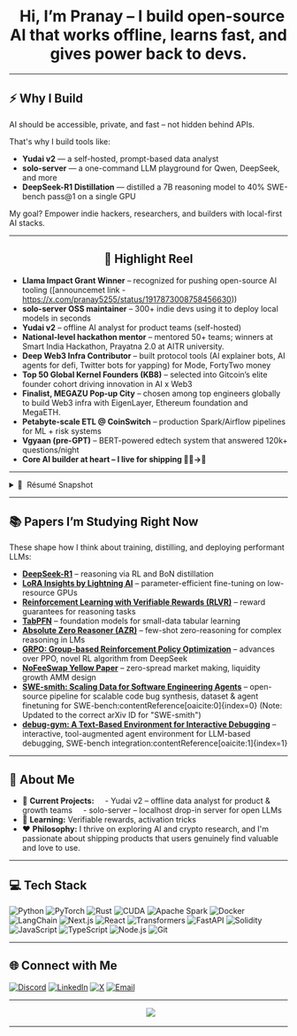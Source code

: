 <h1 align="center">
  Hi, I’m Pranay – I build open-source AI that works offline, learns fast, and gives power back to devs.
</h1>

---

## ⚡ Why I Build

AI should be accessible, private, and fast – not hidden behind APIs.

That's why I build tools like:
- **Yudai v2** — a self-hosted, prompt-based data analyst 
- **solo-server** — a one-command LLM playground for Qwen, DeepSeek, and more
- **DeepSeek-R1 Distillation** — distilled a 7B reasoning model to 40% SWE-bench pass@1 on a single GPU

My goal? Empower indie hackers, researchers, and builders with local-first AI stacks.

---

<h2 align="center">🚀 Highlight Reel</h2>

- **Llama Impact Grant Winner** – recognized for pushing open-source AI tooling ([announcemet link - https://x.com/pranay5255/status/1917873008758456630))  
- **solo-server OSS maintainer** – 300+ indie devs using it to deploy local models in seconds  
- **Yudai v2** – offline AI analyst for product teams (self-hosted)  
- **National-level hackathon mentor** – mentored 50+ teams; winners at Smart India Hackathon, Prayatna 2.0 at AITR university. 
- **Deep Web3 Infra Contributor** – built protocol tools (AI explainer bots, AI agents for defi, Twitter bots for yapping) for Mode, FortyTwo money 
- **Top 50 Global Kernel Founders (KB8)** – selected into Gitcoin’s elite founder cohort driving innovation in AI x Web3  
- **Finalist, MEGAZU Pop-up City** – chosen among top engineers globally to build Web3 infra with EigenLayer, Ethereum foundation and MegaETH. 
- **Petabyte-scale ETL @ CoinSwitch** – production Spark/Airflow pipelines for ML + risk systems  
- **Vgyaan (pre-GPT)** – BERT-powered edtech system that answered 120k+ questions/night  
- **Core AI builder at heart – I live for shipping 👷‍♂️→🚀**

---

<details>
<summary>📜 &nbsp;Résumé Snapshot</summary>

> **Senior ML / GenAI Engineer** • 8 yrs in AI, 2 yrs in crypto infra  
> **Domains:** LLMs, generative agents, on-chain AI, distributed data systems  
> **Highlights:** solo-server maintainer, Llama Grant winner, Kernel Founder, Web3 finalist @ MEGAETH  
> **Mission:** Build tools that give people superpowers, not cloud lock-in.

</details>

---

## 📚 Papers I’m Studying Right Now

These shape how I think about training, distilling, and deploying performant LLMs:
- **[DeepSeek-R1](https://arxiv.org/abs/2501.12948)** – reasoning via RL and BoN distillation
- **[LoRA Insights by Lightning AI](https://lightning.ai/pages/community/lora-insights/)** – parameter-efficient fine-tuning on low-resource GPUs
- **[Reinforcement Learning with Verifiable Rewards (RLVR)](https://arxiv.org/abs/2503.23829)** – reward guarantees for reasoning tasks 
- **[TabPFN](https://www.nature.com/articles/s41586-024-08328-6)** – foundation models for small-data tabular learning 
- **[Absolute Zero Reasoner (AZR)](https://arxiv.org/abs/2505.03335)** – few-shot zero-reasoning for complex reasoning in LMs
- **[GRPO: Group-based Reinforcement Policy Optimization](https://arxiv.org/abs/2401.08406)** – advances over PPO, novel RL algorithm from DeepSeek 
- **[NoFeeSwap Yellow Paper](https://www.nofeeswap.org/yellowpaper.pdf)** – zero-spread market making, liquidity growth AMM design
- **[SWE-smith: Scaling Data for Software Engineering Agents](https://arxiv.org/abs/2504.21798)** – open-source pipeline for scalable code bug synthesis, dataset & agent finetuning for SWE-bench:contentReference[oaicite:0]{index=0} (Note: Updated to the correct arXiv ID for "SWE-smith")
- **[debug-gym: A Text-Based Environment for Interactive Debugging](https://arxiv.org/abs/2503.21557)** – interactive, tool-augmented agent environment for LLM-based debugging, SWE-bench integration:contentReference[oaicite:1]{index=1}
---

## 🧠 About Me

- 🔭 **Current Projects:**  
  - Yudai v2 – offline data analyst for product & growth teams  
  - solo-server – localhost drop-in server for open LLMs  
- 🧠 **Learning:** Verifiable rewards, activation tricks
- ❤️ **Philosophy:** I thrive on exploring AI and crypto research, and I'm passionate about shipping products that users genuinely find valuable and love to use.

---

## 💻 Tech Stack

![Python](https://img.shields.io/badge/Python-3670A0.svg?style=plastic&logo=python&logoColor=ffdd54)
![PyTorch](https://img.shields.io/badge/PyTorch-%23EE4C2C.svg?style=plastic&logo=PyTorch&logoColor=white)
![Rust](https://img.shields.io/badge/Rust-%23000000.svg?style=plastic&logo=rust&logoColor=white)
![CUDA](https://img.shields.io/badge/CUDA-000000.svg?style=plastic&logo=nvidia&logoColor=green)
![Apache Spark](https://img.shields.io/badge/Spark-FDEE21?style=plastic&logo=apachespark&logoColor=black)
![Docker](https://img.shields.io/badge/Docker-0db7ed.svg?style=plastic&logo=docker&logoColor=white)
![LangChain](https://img.shields.io/badge/LangChain-000000.svg?style=plastic&logo=chainlink&logoColor=white)
![Next.js](https://img.shields.io/badge/Next.js-black?style=plastic&logo=next.js&logoColor=white)
![React](https://img.shields.io/badge/React-20232a.svg?style=plastic&logo=react&logoColor=61DAFB)
![Transformers](https://img.shields.io/badge/Transformers-FFD21E?style=plastic&logo=huggingface&logoColor=black)
![FastAPI](https://img.shields.io/badge/FastAPI-009688.svg?style=plastic&logo=fastapi&logoColor=white)
![Solidity](https://img.shields.io/badge/Solidity-%23363636.svg?style=plastic&logo=solidity&logoColor=white)
![JavaScript](https://img.shields.io/badge/JavaScript-F7DF1E?style=plastic&logo=javascript&logoColor=black)
![TypeScript](https://img.shields.io/badge/TypeScript-3178C6?style=plastic&logo=typescript&logoColor=white)
![Node.js](https://img.shields.io/badge/Node.js-339933?style=plastic&logo=nodedotjs&logoColor=white)
![Git](https://img.shields.io/badge/Git-F05033?style=plastic&logo=git&logoColor=white)

---

## 🌐 Connect with Me

[![Discord](https://img.shields.io/badge/Discord-7289DA?style=for-the-badge&logo=discord&logoColor=white)](https://discord.gg/pranay5255)
[![LinkedIn](https://img.shields.io/badge/LinkedIn-0077B5?style=for-the-badge&logo=linkedin&logoColor=white)](https://linkedin.com/in/pranay5255)
[![X](https://img.shields.io/badge/X-000000?style=for-the-badge&logo=x&logoColor=white)](https://x.com/pranay5255)
[![Email](https://img.shields.io/badge/Email-D14836?style=for-the-badge&logo=gmail&logoColor=white)](mailto:pranay5255@yahoo.com)

---

<p align="center">
  <img src="https://github-profile-trophy.vercel.app/?username=pranay5255&theme=radical&no-frame=true&margin-w=4">
</p>

---
